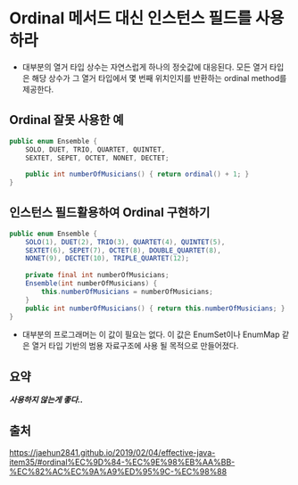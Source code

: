 # Ordinal 메서드 대신 인스턴스 필드를 사용하라
-  대부분의 열거 타입 상수는 자연스럽게 하나의 정숫값에 대응된다.
모든 열거 타입은 해당 상수가 그 열거 타입에서 몇 번째 위치인지를 반환하는 ordinal method를 제공한다.

## Ordinal 잘못 사용한 예
```java
public enum Ensemble {
    SOLO, DUET, TRIO, QUARTET, QUINTET,
    SEXTET, SEPET, OCTET, NONET, DECTET;
    
    public int numberOfMusicians() { return ordinal() + 1; }
}
```

## 인스턴스 필드활용하여 Ordinal 구현하기
```java
public enum Ensemble {
    SOLO(1), DUET(2), TRIO(3), QUARTET(4), QUINTET(5),
    SEXTET(6), SEPET(7), OCTET(8), DOUBLE_QUARTET(8),
    NONET(9), DECTET(10), TRIPLE_QUARTET(12);
    
    private final int numberOfMusicians;
    Ensemble(int numberOfMusicians) {
        this.numberOfMusicians = numberOfMusicians;
    }
    public int numberOfMusicians() { return this.numberOfMusicians; }
}
```

- 대부분의 프로그래머는 이 값이 필요는 없다.
이 값은 EnumSet이나 EnumMap 같은 열거 타입 기반의 범용 자료구조에 사용 될 목적으로 만들어졌다.


## 요약

***사용하지 않는게 좋다..***

## 출처
https://jaehun2841.github.io/2019/02/04/effective-java-item35/#ordinal%EC%9D%84-%EC%9E%98%EB%AA%BB-%EC%82%AC%EC%9A%A9%ED%95%9C-%EC%98%88
